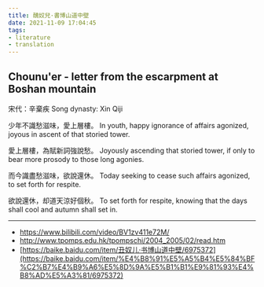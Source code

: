 ```yaml
---
title: 醜奴兒·書博山道中壁
date: 2021-11-09 17:04:45
tags:
- literature
- translation
---
```

## Chounu'er - letter from the escarpment at Boshan mountain

宋代：辛棄疾
Song dynasty: Xin Qiji

少年不識愁滋味，愛上層樓。
In youth, happy ignorance of affairs agonized, joyous in ascent of that storied tower.

愛上層樓，為賦新詞強說愁。
Joyously ascending that storied tower, if only to bear more prosody to those long agonies.

而今識盡愁滋味，欲說還休。
Today seeking to cease such affairs agonized, to set forth for respite.

欲說還休，却道天涼好個秋。
To set forth for respite, knowing that the days shall cool and autumn shall set in.


--------
- https://www.bilibili.com/video/BV1zv411e72M/
- http://www.tpomps.edu.hk/tpompschi/2004_2005/02/read.htm
- [https://baike.baidu.com/item/丑奴儿·书博山道中壁/6975372](https://baike.baidu.com/item/%E4%B8%91%E5%A5%B4%E5%84%BF%C2%B7%E4%B9%A6%E5%8D%9A%E5%B1%B1%E9%81%93%E4%B8%AD%E5%A3%81/6975372)
